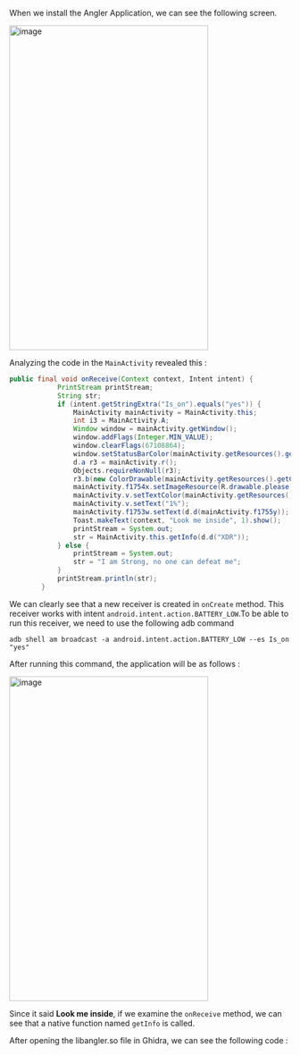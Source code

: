 When we install the Angler Application, we can see the following screen.

<img width="356" height="581" alt="image" src="https://github.com/user-attachments/assets/5ec48e57-426e-4e2a-a45d-6cf32624591d" />

Analyzing the code in the `MainActivity` revealed this :

```java
public final void onReceive(Context context, Intent intent) {
            PrintStream printStream;
            String str;
            if (intent.getStringExtra("Is_on").equals("yes")) {
                MainActivity mainActivity = MainActivity.this;
                int i3 = MainActivity.A;
                Window window = mainActivity.getWindow();
                window.addFlags(Integer.MIN_VALUE);
                window.clearFlags(67108864);
                window.setStatusBarColor(mainActivity.getResources().getColor(R.color.purple_200));
                d.a r3 = mainActivity.r();
                Objects.requireNonNull(r3);
                r3.b(new ColorDrawable(mainActivity.getResources().getColor(R.color.teal_700)));
                mainActivity.f1754x.setImageResource(R.drawable.please);
                mainActivity.v.setTextColor(mainActivity.getResources().getColor(R.color.purple_200));
                mainActivity.v.setText("1%");
                mainActivity.f1753w.setText(d.d(mainActivity.f1755y));
                Toast.makeText(context, "Look me inside", 1).show();
                printStream = System.out;
                str = MainActivity.this.getInfo(d.d("XDR"));
            } else {
                printStream = System.out;
                str = "I am Strong, no one can defeat me";
            }
            printStream.println(str);
        }
```
We can clearly see that a new receiver is created in `onCreate` method. This receiver works with intent `android.intent.action.BATTERY_LOW`.To be able to run this receiver, we need to use the following adb command 

`adb shell am broadcast -a android.intent.action.BATTERY_LOW --es Is_on "yes"`

After running this command, the application will be as follows :

<img width="356" height="581" alt="image" src="https://github.com/user-attachments/assets/57183723-75f0-4927-9058-664e3a50c160" />

Since it said **Look me inside**, if we examine the `onReceive` method, we can see that a native function named `getInfo` is called.

After opening the libangler.so file in Ghidra, we can see the following code :


